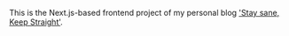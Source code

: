 This is the Next.js-based frontend project of my personal blog ['Stay sane, Keep Straight'](https://blog.staysane.me/).
